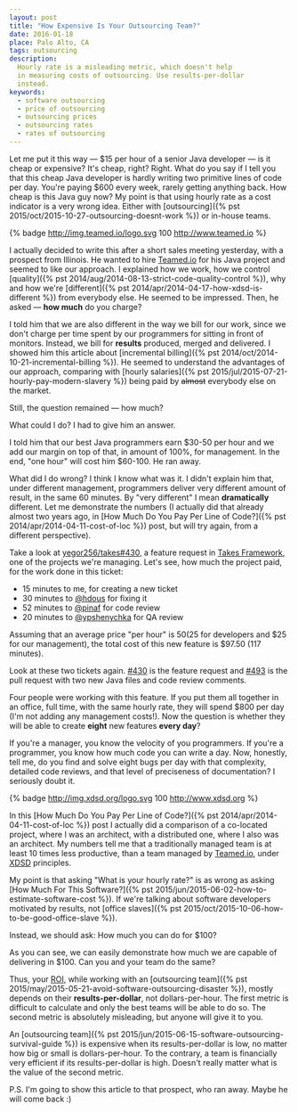 ```yaml
---
layout: post
title: "How Expensive Is Your Outsourcing Team?"
date: 2016-01-18
place: Palo Alto, CA
tags: outsourcing
description:
  Hourly rate is a misleading metric, which doesn't help
  in measuring costs of outsourcing. Use results-per-dollar
  instead.
keywords:
  - software outsourcing
  - price of outsourcing
  - outsourcing prices
  - outsourcing rates
  - rates of outsourcing
---
```


Let me put it this way &mdash; $15 per hour of a senior Java developer &mdash;
is it cheap or expensive? It's cheap, right? Right. What do you
say if I tell you that this cheap Java developer is hardly writing two
primitive lines of code per day. You're paying $600 every week,
rarely getting anything back. How cheap is this Java guy now?
My point is that using hourly rate as a cost indicator is a very wrong idea.
Either with [outsourcing]({% pst 2015/oct/2015-10-27-outsourcing-doesnt-work %})
or in-house teams.

<!--more-->

{% badge http://img.teamed.io/logo.svg 100 http://www.teamed.io %}

I actually decided to write this after a short sales meeting yesterday,
with a prospect from Illinois. He wanted to hire [Teamed.io](http://www.teamed.io) for his
Java project and seemed to like our approach. I explained how we work,
how we control [quality]({% pst 2014/aug/2014-08-13-strict-code-quality-control %}),
why and how we're [different]({% pst 2014/apr/2014-04-17-how-xdsd-is-different %})
from everybody else. He seemed to be impressed.
Then, he asked &mdash; **how much** do you charge?

I told him that we are also different in the way we bill for our work,
since we don't charge per time spent by our programmers for sitting
in front of monitors. Instead, we bill for **results** produced, merged
and delivered. I showed him this article about
[incremental billing]({% pst 2014/oct/2014-10-21-incremental-billing %}).
He seemed to understand the advantages of our approach, comparing with
[hourly salaries]({% pst 2015/jul/2015-07-21-hourly-pay-modern-slavery %})
being paid by <del>almost</del> everybody else on the market.

Still, the question remained &mdash; how much?

What could I do? I had to give him an answer.

I told him that our best Java programmers earn $30-50 per hour and
we add our margin on top of that, in amount of 100%, for management.
In the end, "one hour" will cost him $60-100. He ran away.

What did I do wrong? I think I know what was it.
I didn't explain him that, under different management,
programmers deliver very different amount of result, in the same
60 minutes. By "very different" I mean **dramatically** different. Let
me demonstrate the numbers (I actually did that already almost two
years ago, in [How Much Do You Pay Per Line of Code?]({% pst 2014/apr/2014-04-11-cost-of-loc %})
post, but will try again, from a different perspective).

Take a look at [yegor256/takes#430](https://github.com/yegor256/takes/issues/430),
a feature request in [Takes Framework](http://www.takes.org),
one of the projects we're managing.
Let's see, how much the project paid, for the work done in this ticket:

  * 15 minutes to me, for creating a new ticket
  * 30 minutes to [@hdous](https://github.com/hdouss) for fixing it
  * 52 minutes to [@pinaf](https://github.com/pinaf) for code review
  * 20 minutes to [@ypshenychka](https://github.com/ypshenychka) for QA review

Assuming that an average price "per hour" is $50
($25 for developers and $25 for our management),
the total cost of this new feature is $97.50 (117 minutes).

Look at these two tickets again.
[#430](https://github.com/yegor256/takes/issues/430) is the feature
request and [#493](https://github.com/yegor256/takes/issues/493) is
the pull request with two new Java files and code review comments.

Four people were working with this feature. If you put them all together
in an office, full time, with the same hourly rate, they will spend
$800 per day (I'm not adding any management costs!).
Now the question is whether they will be able to
create **eight** new features **every day**?

If you're a manager, you know the velocity of you programmers.
If you're a programmer, you know how much code you can write a day.
Now, honestly, tell me, do you find and solve eight bugs per day with that complexity,
detailed code reviews, and that level of preciseness of
documentation? I seriously doubt it.

{% badge http://img.xdsd.org/logo.svg 100 http://www.xdsd.org %}

In this [How Much Do You Pay Per Line of Code?]({% pst 2014/apr/2014-04-11-cost-of-loc %})
post I actually did a comparison of a co-located project, where I was an architect,
with a distributed one, where I also was an architect. My numbers tell
me that a traditionally managed team is at least 10 times less
productive, than a team managed by [Teamed.io](http://www.teamed.io), under
[XDSD](http://www.xdsd.org) principles.

My point is that asking "What is your hourly rate?" is as wrong as
asking [How Much For This Software?]({% pst 2015/jun/2015-06-02-how-to-estimate-software-cost %}).
If we're talking about software developers motivated by results,
not [office slaves]({% pst 2015/oct/2015-10-06-how-to-be-good-office-slave %}).

Instead, we should ask: How much you can do for $100?

As you can see, we can easily demonstrate how much we are capable
of delivering in $100. Can you and your team do the same?

Thus, your [ROI](https://en.wikipedia.org/wiki/Return_on_investment),
while working with an [outsourcing team]({% pst 2015/may/2015-05-21-avoid-software-outsourcing-disaster %}), mostly
depends on their **results-per-dollar**, not dollars-per-hour. The first
metric is difficult to calculate and only the best teams will be able
to do so. The second metric is absolutely misleading, but anyone
will give it to you.

An [outsourcing team]({% pst 2015/jun/2015-06-15-software-outsourcing-survival-guide %})
is expensive when its results-per-dollar is low,
no matter how big or small is dollars-per-hour. To the contrary,
a team is financially very efficient if its results-per-dollar is high.
Doesn't really matter what is the value of the second metric.

P.S. I'm going to show this article to that prospect, who ran away. Maybe
he will come back :)
